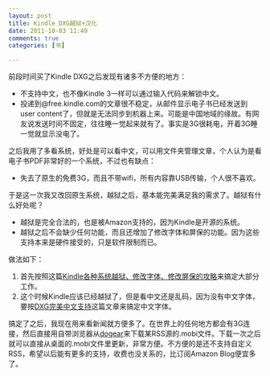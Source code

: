 ```yaml
---
layout: post
title: Kindle DXG越狱+汉化
date: 2011-10-03 11:49
comments: true
categories: [书]

---
```


前段时间买了Kindle DXG之后发现有诸多不方便的地方：
<ul>
	<li>不支持中文，也不像Kindle 3一样可以通过输入代码来解锁中文。</li>
	<li>投递到@free.kindle.com的文章很不稳定，从邮件显示电子书已经发送到user content了，但就是无法同步到机器上来。可能是中国地域的缘故。有网友说发送时间不固定，往往睡一觉起来就有了。事实是3G很耗电，开着3G睡一觉就显示没电了。</li></ul>
之后我用了多看系统，好处是可以看中文，可以用文件夹管理文章，个人认为是看电子书PDF非常好的一个系统，不过也有缺点：
<ul>
	<li>失去了原生的免费3G，而且不带wifi，所有内容靠USB传输，个人很不喜欢。</li></ul>
于是这一次我又改回原生系统，越狱之后，基本能完美满足我的需求了。越狱有什么好处呢？
<ul>
	<li>越狱是完全合法的，也是被Amazon支持的，因为Kindle是开源的系统。</li>
	<li>越狱之后不会缺少任何功能，而且还增加了修改字体和屏保的功能。因为这些支持本来是硬件接受的，只是软件限制而已。</li></ul>
做法如下：
<ol>
	<li>首先按照这篇<a href="http://www.mobileread.com/forums/showthread.php?t=88004">Kindle各种系统越狱、修改字体、修改屏保的攻略</a>来搞定大部分工作。</li>
	<li>这个时候Kindle应该已经越狱了，但是看中文还是乱码，因为没有中文字体，要按<a href="http://www.conanblog.me/it/kindle-dxg-perfect-font-hack/">DXG完美中文支持</a>这篇文章来搞定中文字体。</li></ol>
搞定了之后，我现在用来看新闻就方便多了。在世界上的任何地方都会有3G连接，然后直接用自带浏览器从<a href="http://dogear.mobi">dogear</a>来下载某RSS源的.mobi文件。下载一次之后就可以直接从桌面的.mobi文件里更新，非常方便。不方便的是还不支持自定义RSS，希望以后能有更多的支持，收费也没关系的，比订阅Amazon Blog便宜多了。

